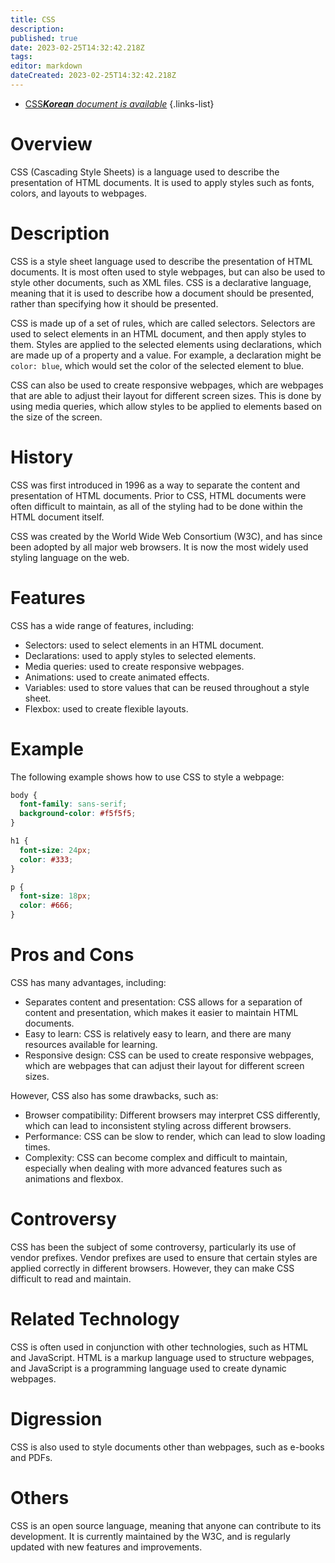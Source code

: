 ```yaml
---
title: CSS
description: 
published: true
date: 2023-02-25T14:32:42.218Z
tags: 
editor: markdown
dateCreated: 2023-02-25T14:32:42.218Z
---
```


- [CSS***Korean** document is available*](/ko/Knowledge-base/Dictionary/css)
{.links-list}


# Overview
CSS (Cascading Style Sheets) is a language used to describe the presentation of HTML documents. It is used to apply styles such as fonts, colors, and layouts to webpages.

# Description
CSS is a style sheet language used to describe the presentation of HTML documents. It is most often used to style webpages, but can also be used to style other documents, such as XML files. CSS is a declarative language, meaning that it is used to describe how a document should be presented, rather than specifying how it should be presented.

CSS is made up of a set of rules, which are called selectors. Selectors are used to select elements in an HTML document, and then apply styles to them. Styles are applied to the selected elements using declarations, which are made up of a property and a value. For example, a declaration might be `color: blue`, which would set the color of the selected element to blue.

CSS can also be used to create responsive webpages, which are webpages that are able to adjust their layout for different screen sizes. This is done by using media queries, which allow styles to be applied to elements based on the size of the screen.

# History
CSS was first introduced in 1996 as a way to separate the content and presentation of HTML documents. Prior to CSS, HTML documents were often difficult to maintain, as all of the styling had to be done within the HTML document itself.

CSS was created by the World Wide Web Consortium (W3C), and has since been adopted by all major web browsers. It is now the most widely used styling language on the web.

# Features
CSS has a wide range of features, including:

- Selectors: used to select elements in an HTML document.
- Declarations: used to apply styles to selected elements.
- Media queries: used to create responsive webpages.
- Animations: used to create animated effects.
- Variables: used to store values that can be reused throughout a style sheet.
- Flexbox: used to create flexible layouts.

# Example
The following example shows how to use CSS to style a webpage:

```css
body {
  font-family: sans-serif;
  background-color: #f5f5f5;
}

h1 {
  font-size: 24px;
  color: #333;
}

p {
  font-size: 18px;
  color: #666;
}
```

# Pros and Cons
CSS has many advantages, including:

- Separates content and presentation: CSS allows for a separation of content and presentation, which makes it easier to maintain HTML documents.
- Easy to learn: CSS is relatively easy to learn, and there are many resources available for learning.
- Responsive design: CSS can be used to create responsive webpages, which are webpages that can adjust their layout for different screen sizes.

However, CSS also has some drawbacks, such as:

- Browser compatibility: Different browsers may interpret CSS differently, which can lead to inconsistent styling across different browsers.
- Performance: CSS can be slow to render, which can lead to slow loading times.
- Complexity: CSS can become complex and difficult to maintain, especially when dealing with more advanced features such as animations and flexbox.

# Controversy
CSS has been the subject of some controversy, particularly its use of vendor prefixes. Vendor prefixes are used to ensure that certain styles are applied correctly in different browsers. However, they can make CSS difficult to read and maintain.

# Related Technology
CSS is often used in conjunction with other technologies, such as HTML and JavaScript. HTML is a markup language used to structure webpages, and JavaScript is a programming language used to create dynamic webpages.

# Digression
CSS is also used to style documents other than webpages, such as e-books and PDFs.

# Others
CSS is an open source language, meaning that anyone can contribute to its development. It is currently maintained by the W3C, and is regularly updated with new features and improvements.